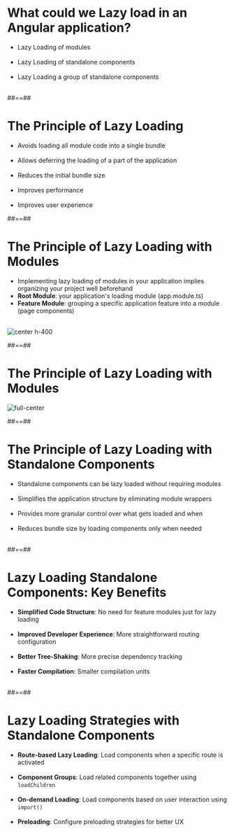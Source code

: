 # What could we Lazy load in an Angular application?

- Lazy Loading of modules<br/><br/>
- Lazy Loading of standalone components<br/><br/>
- Lazy Loading a group of standalone components<br/><br/>

##==##

# The Principle of Lazy Loading

- Avoids loading all module code into a single bundle<br/><br/>
- Allows deferring the loading of a part of the application<br/><br/>
- Reduces the initial bundle size<br/><br/>
- Improves performance<br/><br/>
- Improves user experience

##==##

# The Principle of Lazy Loading with Modules

- Implementing lazy loading of modules in your application implies organizing your project well beforehand
- <b>Root Module</b>: your application's loading module (app.module.ts)
- <b>Feature Module</b>: grouping a specific application feature into a module (page components)<br/><br/>

![](assets/images/school/lazy-loading/module-architecture-level-1.png 'center h-400')

##==##

# The Principle of Lazy Loading with Modules

![](assets/images/school/lazy-loading/module-architecture-level-2.png 'full-center')

##==##

# The Principle of Lazy Loading with Standalone Components

- Standalone components can be lazy loaded without requiring modules<br/><br/>
- Simplifies the application structure by eliminating module wrappers<br/><br/>
- Provides more granular control over what gets loaded and when<br/><br/>
- Reduces bundle size by loading components only when needed<br/><br/>

##==##

# Lazy Loading Standalone Components: Key Benefits

- **Simplified Code Structure**: No need for feature modules just for lazy loading<br/><br/>
- **Improved Developer Experience**: More straightforward routing configuration<br/><br/>
- **Better Tree-Shaking**: More precise dependency tracking<br/><br/>
- **Faster Compilation**: Smaller compilation units<br/><br/>

##==##

# Lazy Loading Strategies with Standalone Components

- **Route-based Lazy Loading**: Load components when a specific route is activated<br/><br/>
- **Component Groups**: Load related components together using `loadChildren`<br/><br/>
- **On-demand Loading**: Load components based on user interaction using `import()`<br/><br/>
- **Preloading**: Configure preloading strategies for better UX<br/><br/>
